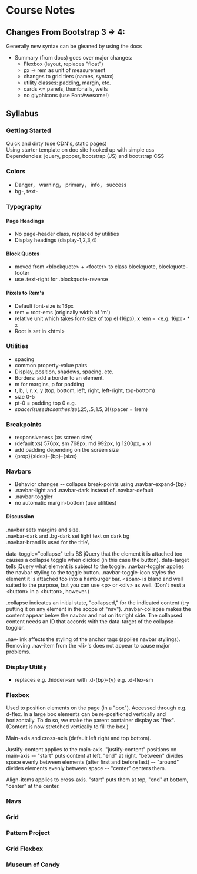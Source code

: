 # Course Notes
## Changes From Bootstrap 3 => 4:
Generally new syntax can be gleaned by using the docs
* Summary (from docs) goes over major changes:
    * Flexbox (layout, replaces "float")
    * px => rem as unit of measurement
    * changes to grid tiers (names, syntax)
    * utility classes: padding, margin, etc.
    * cards <= panels, thumbnails, wells
    * no glyphicons (use FontAwesome!)

## Syllabus
### Getting Started
Quick and dirty (use CDN's, static pages)\
Using starter template on doc site hooked up with simple css\
Dependencies: jquery, popper, bootstrap (JS) and bootstrap CSS
### Colors
* Danger， warning， primary， info， success
* bg-, text-
### Typography
#### Page Headings
* No page-header class, replaced by utilities
* Display headings (display-1,2,3,4)
#### Block Quotes
* moved from \<blockquote> + \<footer> to class blockquote, blockquote-footer
* use .text-right for .blockquote-reverse
#### Pixels to Rem's
* Default font-size is 16px
* rem = root-ems (originally width of 'm')
* relative unit which takes font-size of top el (16px), x rem = <e.g. 16px> * x
* Root is set in \<html>
### Utilities
* spacing
* common property-value pairs
* Display, position, shadows, spacing, etc.
* Borders: add a border to an element.
* m for margins, p for padding
* t, b, l, r, x, y (top, bottom, left, right, left-right, top-bottom)
* size 0-5
* pt-0 = padding top 0 e.g.
* $spacer is used to set the size (.25, .5, 1.5, 3) ($spacer = 1rem)
### Breakpoints
* responsiveness (xs screen size)
* (default xs) 576px, sm 768px, md 992px, lg 1200px, + xl
* add padding depending on the screen size
* {prop}{sides}-{bp}-{size}
### Navbars
* Behavior changes -- collapse break-points using .navbar-expand-{bp}
* .navbar-light and .navbar-dark instead of .navbar-default
* .navbar-toggler
* no automatic margin-bottom (use utilities)
#### Discussion
.navbar sets margins and size.\
.navbar-dark and .bg-dark set light text on dark bg\
.navbar-brand is used for the title\

data-toggle="collapse" tells BS jQuery that the element it is attached too causes a collapse toggle when clicked (in this case the button). data-target tells jQuery what element is subject to the toggle. .navbar-toggler applies the navbar styling to the toggle button. .navbar-toggle-icon styles the element it is attached too into a hamburger bar. \<span> is bland and well suited to the purpose, but you can use \<p> or \<div> as well. (Don't nest a \<button> in a \<button>, however.)

.collapse indicates an initial state, "collapsed," for the indicated content (try putting it on any element in the scope of "nav"). .navbar-collapse makes the content appear below the navbar and not on its right side. The collapsed content needs an ID that accords with the data-target of the collapse-toggler.

.nav-link affects the styling of the anchor tags (applies navbar stylings). Removing .nav-item from the \<li>'s does not appear to cause major problems.
### Display Utility
* replaces e.g. .hidden-sm with .d-{bp}-{v} e.g. .d-flex-sm
### Flexbox
Used to position elements on the page (in a "box"). Accessed through e.g. d-flex.  In a large box elements can be re-positioned vertically and horizontally. To do so, we make the parent container display as "flex". (Content is now stretched vertically to fill the box.)

Main-axis and cross-axis (default left right and top bottom). 

Justify-content applies to the main-axis.  "justify-content" positions on main-axis -- "start" puts content at left, "end" at right. "between" divides space evenly between elements (after first and before last) -- "around" divides elements evenly between space -- "center" centers them.

Align-items applies to cross-axis. "start" puts them at top, "end" at bottom, "center" at the center.

### Navs
### Grid
### Pattern Project
### Grid Flexbox
### Museum of Candy